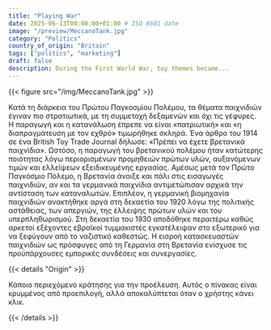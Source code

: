 ```yaml
---
title: "Playing War"
date: 2025-06-13T00:00:00+01:00 # ISO 8601 date
image: "/preview/MeccanoTank.jpg"
category: "Politics"
country_of_origin: "Britain"
tags: ["politics", "marketing"]
draft: false
description: During the First World War, toy themes became...
---
```




{{< figure src="/img/MeccanoTank.jpg" >}}

Κατά τη διάρκεια του Πρώτου Παγκοσμίου Πολέμου, τα θέματα παιχνιδιών έγιναν πιο στρατιωτικά, με τη συμμετοχή δεξαμενών και όχι τις γέφυρες. Η παραγωγή και η κατανάλωση έπρεπε να είναι «πατριωτική» και «η διαπραγμάτευση με τον εχθρό» τιμωρήθηκε σκληρά. Ένα άρθρο του 1914 σε ένα British Toy Trade Journal δήλωσε: «Πρέπει να έχετε βρετανικά παιχνίδια». Ωστόσο, η παραγωγή του βρετανικού πολέμου ήταν κατώτερης ποιότητας λόγω περιορισμένων προμηθειών πρώτων υλών, αυξανόμενων τιμών και ελλείψεων εξειδικευμένης εργασίας. Αμέσως μετά τον Πρώτο Παγκόσμιο Πόλεμο, η Βρετανία άνοιξε και πάλι στις εισαγωγές παιχνιδιών, αν και τα γερμανικά παιχνίδια αντιμετώπισαν αρχικά την αντίσταση των καταναλωτών. Επιπλέον, η γερμανική βιομηχανία παιχνιδιών ανακτήθηκε αργά στη δεκαετία του 1920 λόγω της πολιτικής αστάθειας, των απεργιών, της έλλειψης πρώτων υλών και του υπερπληθωρισμού. Στη δεκαετία του 1930 αποδόθηκε περαιτέρω καθώς αρκετοί εξέχοντες εβραϊκοί τυμμακιστές εγκατέλειψαν στο εξωτερικό για να ξεφύγουν από το ναζιστικό καθεστώς. Η εισροή κατασκευαστών παιχνιδιών ως πρόσφυγες από τη Γερμανία στη Βρετανία ενίσχυσε τις προϋπάρχουσες εμπορικές συνδέσεις και συνεργασίες.

{{< details "Origin" >}}

Κάποιο περιεχόμενο κράτησης για την προέλευση. Αυτός ο πίνακας είναι κρυμμένος από προεπιλογή, αλλά αποκαλύπτεται όταν ο χρήστης κάνει κλικ.

{{< /details >}}

